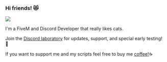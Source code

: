 ### Hi friends! 😻
![](https://komarev.com/ghpvc/?username=loljoshie&color=blueviolet&label=Cool+Cats)

I'm a FiveM and Discord Developer that really likes cats. 

Join the [Discord laboratory](https://discord.gg/loljoshie) for updates, support, and special early testing! 🧪

If you want to support me and my scripts feel free to buy me [coffee!](ko-fi.com/onlycats)☕
<!--
**OnlyCats/OnlyCats** is a ✨ _special_ ✨ repository because its `README.md` (this file) appears on your GitHub profile.

Here are some ideas to get you started:

- 🔭 I’m currently working on ...
- 🌱 I’m currently learning ...
- 👯 I’m looking to collaborate on ...
- 🤔 I’m looking for help with ...
- 💬 Ask me about ...
- 📫 How to reach me: ...
- 😄 Pronouns: ...
- ⚡ Fun fact: ...
-->

